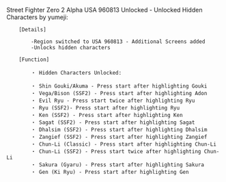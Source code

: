 Street Fighter Zero 2 Alpha USA 960813 Unlocked - Unlocked Hidden Characters by yumeji:

        [Details]

            -Region switched to USA 960813 - Additional Screens added
            -Unlocks hidden characters

        [Function]

            ・ Hidden Characters Unlocked:

            ・ Shin Gouki/Akuma - Press start after highlighting Gouki
            ・ Vega/Bison (SSF2) - Press start after highlighting Adon
            ・ Evil Ryu - Press start twice after highlighting Ryu
            ・ Ryu (SSF2)- Press start after highlighting Ryu
            ・ Ken (SSF2) - Press start after highlighting Ken
            ・ Sagat (SSF2) - Press start after highlighting Sagat
            ・ Dhalsim (SSF2) - Press start after highlighting Dhalsim
            ・ Zangief (SSF2) - Press start after highlighting Zangief
            ・ Chun-Li (Classic) - Press start after highlighting Chun-Li
            ・ Chun-Li (SSF2) - Press start twice after highlighting Chun-Li
            ・ Sakura (Gyaru) - Press start after highlighting Sakura
            ・ Gen (Ki Ryu) - Press start after highlighting Gen
